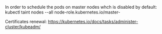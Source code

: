 In order to schedule the pods on master nodes whch is disabled by default:
kubectl taint nodes --all node-role.kubernetes.io/master-


Certificates renewal:
https://kubernetes.io/docs/tasks/administer-cluster/kubeadm/